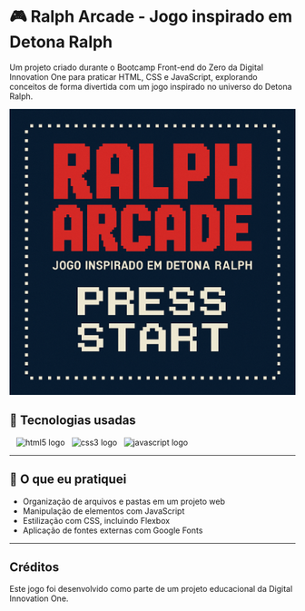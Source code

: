 # 🎮 Ralph Arcade - Jogo inspirado em Detona Ralph

Um projeto criado durante o Bootcamp Front-end do Zero da Digital Innovation One para praticar HTML, CSS e JavaScript, explorando conceitos de forma divertida com um jogo inspirado no universo do Detona Ralph.

<p align="center">
  <img src="./src/images/ralph-capa.png" alt="Capa do Jogo" />
</p>

## 🚀 Tecnologias usadas

<img width="12" /><img src="https://cdn.jsdelivr.net/gh/devicons/devicon/icons/html5/html5-original.svg" height="30" alt="html5 logo"  /><img width="12" /><img src="https://cdn.jsdelivr.net/gh/devicons/devicon/icons/css3/css3-original.svg" height="30" alt="css3 logo"  /><img width="12" /><img src="https://cdn.jsdelivr.net/gh/devicons/devicon/icons/javascript/javascript-original.svg" height="30" alt="javascript logo"  />

---

## 🧠 O que eu pratiquei

- Organização de arquivos e pastas em um projeto web
- Manipulação de elementos com JavaScript
- Estilização com CSS, incluindo Flexbox
- Aplicação de fontes externas com Google Fonts

---

## Créditos
Este jogo foi desenvolvido como parte de um projeto educacional da Digital Innovation One.
